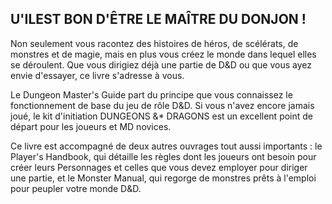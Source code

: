 ## U'ILEST BON D'ÊTRE LE MAÎTRE DU DONJON !

Non seulement vous racontez des
histoires de héros, de scélérats, de
monstres et de magie, mais en plus
vous créez le monde dans lequel elles
se déroulent. Que vous dirigiez déjà une
partie de D&D ou que vous ayez envie
d'essayer, ce livre s'adresse à vous.

Le Dungeon Master's Guide part du principe que vous
connaissez le fonctionnement de base du jeu de rôle D&D. Si
vous n'avez encore jamais joué, le kit d'initiation DUNGEONS
&* DRAGONS est un excellent point de départ pour les joueurs
et MD novices.

Ce livre est accompagné de deux autres ouvrages tout
aussi importants : le Player's Handbook, qui détaille
les règles dont les joueurs ont besoin pour créer leurs
Personnages et celles que vous devez employer pour diriger
une partie, et le Monster Manual, qui regorge de monstres
prêts à l'emploi pour peupler votre monde D&D.
